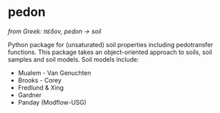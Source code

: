 # pedon

*from Greek: πέδον, pedon -> soil*

Python package for (unsaturated) soil properties including pedotransfer functions. This package takes an object-oriented approach to soils, soil samples and soil models. Soil models include:
- Mualem - Van Genuchten
- Brooks - Corey
- Fredlund & Xing
- Gardner
- Panday (Modflow-USG)
